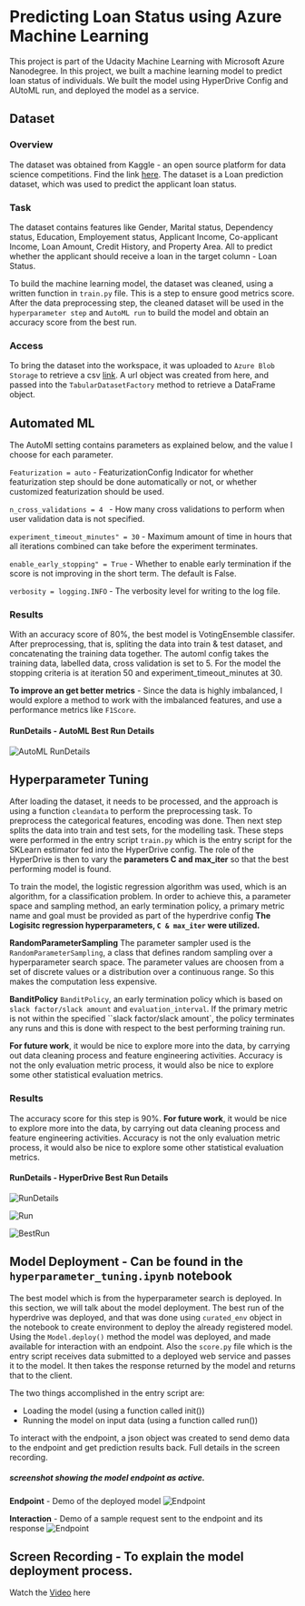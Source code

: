 # Predicting Loan Status using Azure Machine Learning

This project is part of the Udacity Machine Learning with Microsoft Azure Nanodegree. In this project, we built a machine learning model to predict loan status of individuals. We built the model using HyperDrive Config and AUtoML run, and deployed the model as a service.

## Dataset

### Overview

The dataset was obtained from Kaggle - an open source platform for data science competitions. Find the link [here](https://www.kaggle.com/altruistdelhite04/loan-prediction-problem-dataset). The dataset is a Loan prediction dataset, which was used to predict the applicant loan status.

### Task

The dataset contains features like Gender, Marital status, Dependency status, Education, Employement status, Applicant Income, Co-applicant Income, Loan Amount, Credit History, and Property Area. All to predict whether the applicant should receive a loan in the target column - Loan Status.

To build the machine learning model, the dataset was cleaned, using a written function in `train.py` file. This is a step to ensure good metrics score.
After the data preprocessing step, the cleaned dataset will be used in the `hyperparameter step` and `AutoML run` to build the model and obtain an accuracy score from the best run.

### Access

To bring the dataset into the workspace, it was uploaded to `Azure Blob Storage` to retrieve a csv [link](https://cap.blob.core.windows.net/cap/train.csv). A url object was created from here, and passed into the `TabularDatasetFactory` method to retrieve a DataFrame object.

## Automated ML

The AutoMl setting contains parameters as explained below, and the value I choose for each parameter.

`Featurization = auto` - FeaturizationConfig Indicator for whether featurization step should be done automatically or not, or whether customized featurization should be used.

`n_cross_validations = 4 ` - How many cross validations to perform when user validation data is not specified.

`experiment_timeout_minutes" = 30` - Maximum amount of time in hours that all iterations combined can take before the experiment terminates.

`enable_early_stopping" = True` - Whether to enable early termination if the score is not improving in the short term. The default is False.

`verbosity = logging.INFO` - The verbosity level for writing to the log file.

### Results

With an accuracy score of 80%, the best model is VotingEnsemble classifer. After preprocessing, that is, spliting the data into train & test dataset, and concatenating the training data together. The automl config takes the training data, labelled data, cross validation is set to 5. For the model the stopping criteria is at iteration 50 and experiment_timeout_minutes at 30.

**To improve an get better metrics** - Since the data is highly imbalanced, I would explore a method to work with the imbalanced features, and use a performance metrics like `F1Score`.

#### RunDetails - AutoML Best Run Details

![AutoML RunDetails](https://github.com/bleso-a/nd00333-capstone/blob/master/Screenshot/automl%20best%20run.png)

## Hyperparameter Tuning

After loading the dataset, it needs to be processed, and the approach is using a function `cleandata` to perform the preprocessing task. To preprocess the categorical features, encoding was done. Then next step splits the data into train and test sets, for the modelling task. These steps were performed in the entry script `train.py` which is the entry script for the SKLearn estimator fed into the HyperDrive config. The role of the HyperDrive is then to vary the **parameters C and max_iter** so that the best performing model is found.

To train the model, the logistic regression algorithm was used, which is an algorithm, for a classification problem.
In order to achieve this, a parameter space and sampling method, an early termination policy, a primary metric name and goal must be provided as part of the hyperdrive config
**The Logisitc regression hyperparameters, `C & max_iter` were utilized.**

**RandomParameterSampling**
The parameter sampler used is the `RandomParameterSampling`, a class that defines random sampling over a hyperparameter search space. The parameter values are choosen from a set of discrete values or a distribution over a continuous range. So this makes the computation less expensive.

**BanditPolicy**
`BanditPolicy`, an early termination policy which is based on `slack factor/slack amount` and `evaluation_interval`. If the primary metric is not within the specified ``slack factor/slack amount`, the policy terminates any runs and this is done with respect to the best performing training run.

**For future work**, it would be nice to explore more into the data, by carrying out data cleaning process and feature engineering activities. Accuracy is not the only evaluation metric process, it would also be nice to explore some other statistical evaluation metrics.

### Results

The accuracy score for this step is 90%. **For future work**, it would be nice to explore more into the data, by carrying out data cleaning process and feature engineering activities. Accuracy is not the only evaluation metric process, it would also be nice to explore some other statistical evaluation metrics.

#### RunDetails - HyperDrive Best Run Details

![RunDetails](https://github.com/bleso-a/nd00333-capstone/blob/master/Screenshot/Best%20run%20with%20parameter.png)

![Run](https://github.com/bleso-a/nd00333-capstone/blob/master/Screenshot/Run%20progress.png)

![BestRun](https://github.com/bleso-a/nd00333-capstone/blob/master/Screenshot/Best%20Run.png)

## Model Deployment - Can be found in the `hyperparameter_tuning.ipynb` notebook

The best model which is from the hyperparameter search is deployed.
In this section, we will talk about the model deployment. The best run of the hyperdrive was deployed, and that was done using `curated_env` object in the notebook to create environment to deploy the already registered model. Using the `Model.deploy()` method the model was deployed, and made available for interaction with an endpoint. Also the `score.py` file which is the entry script receives data submitted to a deployed web service and passes it to the model. It then takes the response returned by the model and returns that to the client.

The two things accomplished in the entry script are:

- Loading the model (using a function called init())
- Running the model on input data (using a function called run())

To interact with the endpoint, a json object was created to send demo data to the endpoint and get prediction results back. Full details in the screen recording.

##### screenshot showing the model endpoint as active.

**Endpoint** - Demo of the deployed model
![Endpoint](https://github.com/bleso-a/nd00333-capstone/blob/master/Screenshot/Endpoint.png)

**Interaction** - Demo of a sample request sent to the endpoint and its response
![Endpoint](https://github.com/bleso-a/nd00333-capstone/blob/master/Screenshot/Interaction.png)

## Screen Recording - To explain the model deployment process.

Watch the [Video](https://youtu.be/0CN12uJnAMA) here
